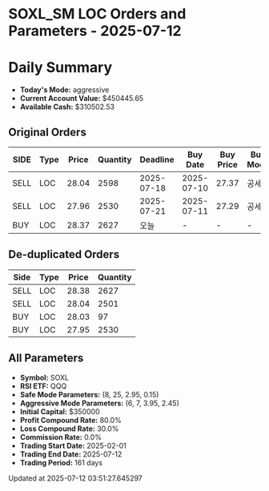 # SOXL_SM LOC Orders and Parameters - 2025-07-12

# Daily Summary

- **Today's Mode:** aggressive
- **Current Account Value:** $450445.65
- **Available Cash:** $310502.53

## Original Orders

| SIDE | Type | Price | Quantity | Deadline | Buy Date | Buy Price | Buy Mode |
|------|------|-------|----------|----------|----------|-----------|----------|
| SELL | LOC | 28.04 | 2598 | 2025-07-18 | 2025-07-10 | 27.37 | 공세 |
| SELL | LOC | 27.96 | 2530 | 2025-07-21 | 2025-07-11 | 27.29 | 공세 |
| BUY | LOC | 28.37 | 2627 | 오늘 | - | - | - |

## De-duplicated Orders

| Side | Type | Price | Quantity |
|------|------|-------|----------|
| SELL | LOC | 28.38 | 2627 |
| SELL | LOC | 28.04 | 2501 |
| BUY | LOC | 28.03 | 97 |
| BUY | LOC | 27.95 | 2530 |

## All Parameters

- **Symbol:** SOXL
- **RSI ETF:** QQQ
- **Safe Mode Parameters:** (8, 25, 2.95, 0.15)
- **Aggressive Mode Parameters:** (6, 7, 3.95, 2.45)
- **Initial Capital:** $350000
- **Profit Compound Rate:** 80.0%
- **Loss Compound Rate:** 30.0%
- **Commission Rate:** 0.0%
- **Trading Start Date:** 2025-02-01
- **Trading End Date:** 2025-07-12
- **Trading Period:** 161 days

Updated at 2025-07-12 03:51:27.645297
